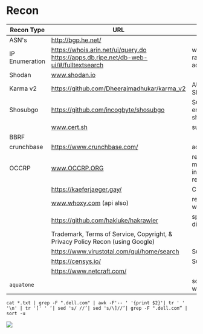 # Recon

| Recon Type | URL | Use | Other |
| ---- | ---- | ---- | ---- |
| ASN's | http://bgp.he.net/ |  |  |
| IP Enumeration | https://whois.arin.net/ui/query.do<br>https://apps.db.ripe.net/db-web-ui/#/fulltextsearch | we will get range of IP addresses |  |
| Shodan | www.shodan.io |  |  |
| Karma v2 | https://github.com/Dheerajmadhukar/karma_v2 | AUTOMATED SHODAN |  |
| Shosubgo | https://github.com/incogbyte/shosubgo | Sub domain enum with shodan |  |
|  | www.cert.sh | subdomain |  |
| BBRF |  |  |  |
| crunchbase | https://www.crunchbase.com/ | acquisitions |  |
| OCCRP | www.OCCRP.ORG | research material for investigative reporting |  |
|  | https://kaeferjaeger.gay/ | Cloud Recon |  |
|  | www.whoxy.com  (api also) | reverse whois |  |
|  | https://github.com/hakluke/hakrawler | spiders discovery |  |
|  | Trademark, Terms of Service, Copyright, & Privacy Policy Recon (using Google) |  |  |
|  | https://www.virustotal.com/gui/home/search | Subdoamin |  |
|  | https://censys.io/ | Subdoamin |  |
|  | https://www.netcraft.com/ |  |  |
| `aquatone` |  | screenshots websites |  |

`cat *.txt | grep -F ".dell.com" | awk -F'-- ' '{print $2}'| tr ' ' '\n' | tr '[' ' ‘| sed 's/ //’| sed 's/\]//’| grep -F ".dell.com“ | sort -u`



![](Pasted%20image%2020240618230537.png)